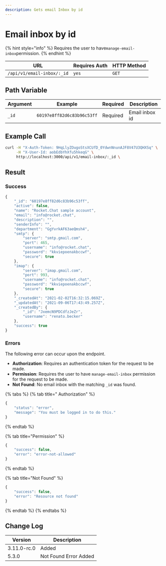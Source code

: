 ```yaml
---
description: Gets email Inbox by id
---
```


# Email inbox by id

{% hint style="info" %}
Requires the user to have`manage-email-inbox`permission.
{% endhint %}

| URL                        | Requires Auth | HTTP Method |
| -------------------------- | ------------- | ----------- |
| `/api/v1/email-inbox/:_id` | `yes`         | `GET`       |

## Path Variable

| Argument | Example                    | Required | Description    |
| -------- | -------------------------- | -------- | -------------- |
| `_id`    | `60197e8ff82d6c83b96c53ff` | Required | Email inbox id |

## Example Call

```bash
curl -H "X-Auth-Token: 9HqLlyZOugoStsXCUfD_0YdwnNnunAJF8V47U3QHXSq" \
     -H "X-User-Id: aobEdbYhXfu5hkeqG" \
     http://localhost:3000/api/v1/email-inbox/:_id \
```

## &#x20;Result

### Success

```javascript
{
    "_id": "60197e8ff82d6c83b96c53ff",
    "active": false,
    "name": "Rocket.Chat sample account",
    "email": "info@rocket.chat",
    "description": "",
    "senderInfo": "",
    "department": "GgYvrkAF63aeQmsh4",
    "smtp": {
        "server": "smtp.gmail.com",
        "port": 465,
        "username": "info@rocket.chat",
        "password": "kkviepoenakbccwf",
        "secure": true
    },
    "imap": {
        "server": "imap.gmail.com",
        "port": 993,
        "username": "info@rocket.chat",
        "password": "kkviepoenakbccwf",
        "secure": true
    },
    "_createdAt": "2021-02-02T16:32:15.069Z",
    "_updatedAt": "2021-09-06T17:43:49.257Z",
    "_createdBy": {
        "_id": "JxemcN9PDCdfzJeZr",
        "username": "renato.becker"
    },
    "success": true
}
```

### Errors

The following error can occur upon the endpoint.

* **Authorization**: Requires an authentication token for the request to be made.
* **Permission**: Requires the user to have `manage-email-inbox` permission for the request to be made.
* **Not Found**: No email inbox with the matching `_id` was found.

{% tabs %}
{% tab title=" Authorization" %}
```javascript
{
    "status": "error",
    "message": "You must be logged in to do this."
}
```
{% endtab %}

{% tab title="Permission" %}
```javascript
{
    "success": false,
    "error": "error-not-allowed"
}
```
{% endtab %}

{% tab title="Not Found" %}
```javascript
{
	"success": false,
	"error": "Resource not found"
}
```
{% endtab %}
{% endtabs %}

## Change Log

| Version     | Description |
| ----------- | ----------- |
| 3.11.0-rc.0 | Added       |
| 5.3.0 | Not Found Error Added     |
